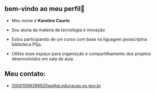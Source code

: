 ## bem-vindo ao meu perfil👋

* Meu nome é **Karoline Caurin**

* Sou aluna da materia de tecnologia e inovação

* Estou participando de um curso com base na liguagem javascriptna biblioteca P5js.

* Utilizo esse espaço para organizção e compartilhamento dos projetos desenvolvidos em sala de aula.

## Meu contato:
* 00001099399920sp@al.educacao.sp.gov.br

<!--
**Caurinzinha/Caurinzinha** is a ✨ _special_ ✨ repository because its `README.md` (this file) appears on your GitHub profile.

Here are some ideas to get you started:

- 🔭 I’m currently working on ...
- 🌱 I’m currently learning ...
- 👯 I’m looking to collaborate on ...
- 🤔 I’m looking for help with ...
- 💬 Ask me about ...
- 📫 How to reach me: ...
- 😄 Pronouns: ...
- ⚡ Fun fact: ...
-->
